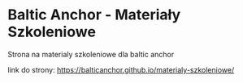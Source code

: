 # Baltic Anchor - Materiały Szkoleniowe

Strona na materialy szkoleniowe dla baltic anchor

link do strony: https://balticanchor.github.io/materialy-szkoleniowe/
